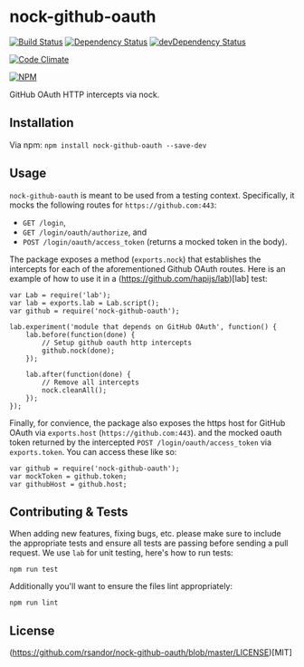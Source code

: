 # nock-github-oauth

[![Build Status](https://travis-ci.org/Runnable/nock-github-oauth.svg?branch=master)](https://travis-ci.org/Runnable/nock-github-oauth) 
[![Dependency Status](https://david-dm.org/Runnable/nock-github-oauth.svg)](https://david-dm.org/Runnable/nock-github-oauth) 
[![devDependency Status](https://david-dm.org/Runnable/nock-github-oauth/dev-status.svg)](https://david-dm.org/Runnable/nock-github-oauth#info=devDependencies)

[![Code Climate](https://codeclimate.com/github/Runnable/nock-github-oauth/badges/gpa.svg)](https://codeclimate.com/github/Runnable/nock-github-oauth/badges/gpa.svg)

[![NPM](https://nodei.co/npm/nock-github-oauth.png?compact=true)](https://nodei.co/npm/nock-github-oauth/)

GitHub OAuth HTTP intercepts via nock.

## Installation
Via npm: `npm install nock-github-oauth --save-dev`

## Usage
`nock-github-oauth` is meant to be used from a testing context. Specifically, it mocks the
following routes for `https://github.com:443`:

* `GET /login`,
* `GET /login/oauth/authorize`, and
* `POST /login/oauth/access_token` (returns a mocked token in the body).

The package exposes a method (`exports.nock`) that establishes the intercepts for each of the
aforementioned Github OAuth routes. Here is an example of how to use it in a
(https://github.com/hapijs/lab)[lab] test:

```
var Lab = require('lab');
var lab = exports.lab = Lab.script();
var github = require('nock-github-oauth');

lab.experiment('module that depends on GitHub OAuth', function() {
	lab.before(function(done) {
		// Setup github oauth http intercepts
		github.nock(done);
	});

	lab.after(function(done) {
		// Remove all intercepts
		nock.cleanAll();
	});
});
```

Finally, for convience, the package also exposes the https host for GitHub OAuth via
`exports.host` (`https://github.com:443`). and the mocked oauth token returned by the
intercepted `POST /login/oauth/access_token` via `exports.token`. You can access these
like so:

```
var github = require('nock-github-oauth');
var mockToken = github.token;
var githubHost = github.host;
```

## Contributing & Tests

When adding new features, fixing bugs, etc. please make sure to include the appropriate
tests and ensure all tests are passing before sending a pull request. We use `lab` for
unit testing, here's how to run tests:

```
npm run test
```

Additionally you'll want to ensure the files lint appropriately:

```
npm run lint
```

## License
(https://github.com/rsandor/nock-github-oauth/blob/master/LICENSE)[MIT]
